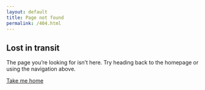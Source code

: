 ```yaml
---
layout: default
title: Page not found
permalink: /404.html
---
```

<main class="page-main">
  <section class="page-header scanlines">
    <div class="site-shell">
      <h1 class="page-title">Lost in transit</h1>
      <p class="page-lead">The page you’re looking for isn’t here. Try heading back to the homepage or using the navigation above.</p>
    </div>
  </section>

  <section class="section">
    <div class="site-shell">
      <article class="glass-card">
        <p><a href="{{ '/' | relative_url }}" class="btn btn--green">Take me home</a></p>
      </article>
    </div>
  </section>
</main>
